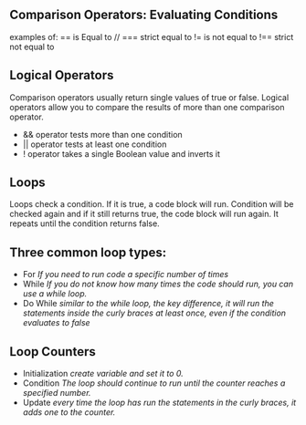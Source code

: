 ## Comparison Operators: Evaluating Conditions
examples of:
== is Equal to
// === strict equal to
!= is not equal to
!== strict not equal to

## Logical Operators
Comparison operators usually return single values of true or false. Logical operators allow you to compare the results of more than one comparison operator.
- && operator tests more than one condition
- || operator tests at least one condition
- ! operator takes a single Boolean value and inverts it

## Loops
Loops check a condition. If it is true, a code block will run. Condition will be checked again and if it still returns true, the code block will run again. It repeats until the condition returns false. 

## Three common loop types:
- For *If you need to run code a specific number of times*
- While *If you do not know how many times the code should run, you can use a while loop.*
- Do While *similar to the while loop, the key difference, it will run the statements inside the curly braces at least once, even if the condition evaluates to false*

## Loop Counters
- Initialization *create variable and set it to 0.*
- Condition *The loop should continue to run until the counter reaches a specified number.*
- Update *every time the loop has run the statements in the curly braces, it adds one to the counter.*
